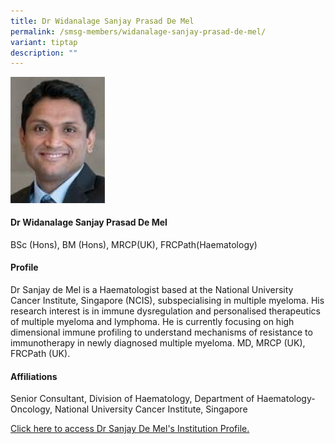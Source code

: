 ```yaml
---
title: Dr Widanalage Sanjay Prasad De Mel
permalink: /smsg-members/widanalage-sanjay-prasad-de-mel/
variant: tiptap
description: ""
---
```

<p></p>
<div class="isomer-image-wrapper">
<img style="width: 30%;" height="auto" width="100%" alt="" src="/images/Singapore Myeloma Study Group/Member Photos/MTG___Dr_Widanalage_Sanjay_Prasad_De_Mel.png">
</div>
<h4><strong>Dr Widanalage Sanjay Prasad De Mel</strong></h4>
<p>BSc (Hons), BM (Hons), MRCP(UK), FRCPath(Haematology)</p>
<h4><strong>Profile</strong></h4>
<p>Dr Sanjay de Mel is a Haematologist based at the National University Cancer
Institute, Singapore (NCIS), subspecialising in multiple myeloma. His research
interest is in immune dysregulation and personalised therapeutics of multiple
myeloma and lymphoma. He is currently focusing on high dimensional immune
profiling to understand mechanisms of resistance to immunotherapy in newly
diagnosed multiple myeloma. MD, MRCP (UK), FRCPath (UK).</p>
<h4><strong>Affiliations</strong></h4>
<p>Senior Consultant, Division of Haematology, Department of Haematology-Oncology,
National University Cancer Institute, Singapore</p>
<p><a href="https://www.ncis.com.sg/For-Patients-and-Visitors/Pages/Find-a-Doctor-Listing.aspx?docname=Sanjay&amp;specialty=ALL&amp;condition=&amp;institution=National%20University%20Cancer%20Institute%2C%20Singapore" rel="noopener noreferrer nofollow" target="_blank">Click here to access Dr Sanjay De Mel's Institution Profile.</a>
</p>
